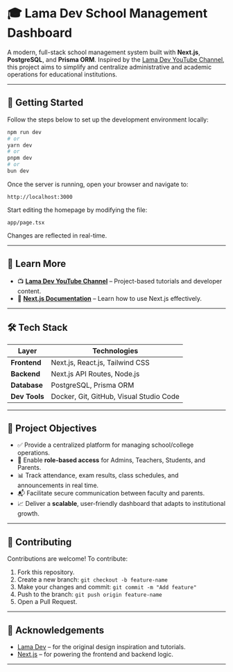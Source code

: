 
# 🎓 Lama Dev School Management Dashboard

A modern, full-stack school management system built with **Next.js**, **PostgreSQL**, and **Prisma ORM**. Inspired by the [Lama Dev YouTube Channel](https://youtube.com/lamadev), this project aims to simplify and centralize administrative and academic operations for educational institutions.

---

## 🚀 Getting Started

Follow the steps below to set up the development environment locally:

```bash
npm run dev
# or
yarn dev
# or
pnpm dev
# or
bun dev
````

Once the server is running, open your browser and navigate to:

```
http://localhost:3000
```

Start editing the homepage by modifying the file:

```
app/page.tsx
```

Changes are reflected in real-time.

---

## 🧠 Learn More

* 📺 **[Lama Dev YouTube Channel](https://youtube.com/lamadev)** – Project-based tutorials and developer content.
* 📘 **[Next.js Documentation](https://nextjs.org/learn)** – Learn how to use Next.js effectively.

---

## 🛠 Tech Stack

| Layer         | Technologies                            |
| ------------- | --------------------------------------- |
| **Frontend**  | Next.js, React.js, Tailwind CSS         |
| **Backend**   | Next.js API Routes, Node.js             |
| **Database**  | PostgreSQL, Prisma ORM                  |
| **Dev Tools** | Docker, Git, GitHub, Visual Studio Code |

---

## 🎯 Project Objectives

* ✅ Provide a centralized platform for managing school/college operations.
* 🔐 Enable **role-based access** for Admins, Teachers, Students, and Parents.
* 📊 Track attendance, exam results, class schedules, and announcements in real time.
* 📬 Facilitate secure communication between faculty and parents.
* 📈 Deliver a **scalable**, user-friendly dashboard that adapts to institutional growth.

---

## 🤝 Contributing

Contributions are welcome! To contribute:

1. Fork this repository.
2. Create a new branch: `git checkout -b feature-name`
3. Make your changes and commit: `git commit -m "Add feature"`
4. Push to the branch: `git push origin feature-name`
5. Open a Pull Request.

---

## 🙌 Acknowledgements

* [Lama Dev](https://youtube.com/lamadev) – for the original design inspiration and tutorials.
* [Next.js](https://nextjs.org/) – for powering the frontend and backend logic.

---
